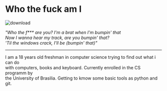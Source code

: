 <h1>Who the fuck am I</h1>

![download](https://github.com/user-attachments/assets/3c388ac2-f90d-4256-8760-f151001f244f)

 <i> "Who the f*** are you? I'm a brat when I'm bumpin' that <br>
Now I wanna hear my track, are you bumpin' that? <br>
'Til the windows crack, I'll be (bumpin' that)" </i> <br>

<hr>
I am a 18 years old freshman in computer science trying to find out what i can do <br>
with computers, books and keyboard. Currently enrolled in the CS programm by<br>
the University of Brasilia. Getting to kmow some basic tools as python and git.

